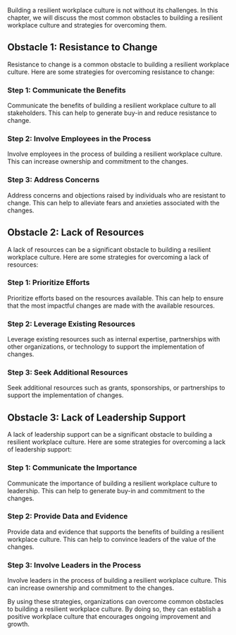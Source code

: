 
Building a resilient workplace culture is not without its challenges. In this chapter, we will discuss the most common obstacles to building a resilient workplace culture and strategies for overcoming them.

Obstacle 1: Resistance to Change
--------------------------------

Resistance to change is a common obstacle to building a resilient workplace culture. Here are some strategies for overcoming resistance to change:

### Step 1: Communicate the Benefits

Communicate the benefits of building a resilient workplace culture to all stakeholders. This can help to generate buy-in and reduce resistance to change.

### Step 2: Involve Employees in the Process

Involve employees in the process of building a resilient workplace culture. This can increase ownership and commitment to the changes.

### Step 3: Address Concerns

Address concerns and objections raised by individuals who are resistant to change. This can help to alleviate fears and anxieties associated with the changes.

Obstacle 2: Lack of Resources
-----------------------------

A lack of resources can be a significant obstacle to building a resilient workplace culture. Here are some strategies for overcoming a lack of resources:

### Step 1: Prioritize Efforts

Prioritize efforts based on the resources available. This can help to ensure that the most impactful changes are made with the available resources.

### Step 2: Leverage Existing Resources

Leverage existing resources such as internal expertise, partnerships with other organizations, or technology to support the implementation of changes.

### Step 3: Seek Additional Resources

Seek additional resources such as grants, sponsorships, or partnerships to support the implementation of changes.

Obstacle 3: Lack of Leadership Support
--------------------------------------

A lack of leadership support can be a significant obstacle to building a resilient workplace culture. Here are some strategies for overcoming a lack of leadership support:

### Step 1: Communicate the Importance

Communicate the importance of building a resilient workplace culture to leadership. This can help to generate buy-in and commitment to the changes.

### Step 2: Provide Data and Evidence

Provide data and evidence that supports the benefits of building a resilient workplace culture. This can help to convince leaders of the value of the changes.

### Step 3: Involve Leaders in the Process

Involve leaders in the process of building a resilient workplace culture. This can increase ownership and commitment to the changes.

By using these strategies, organizations can overcome common obstacles to building a resilient workplace culture. By doing so, they can establish a positive workplace culture that encourages ongoing improvement and growth.
